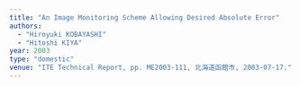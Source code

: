 ```yaml
---
title: "An Image Monitoring Scheme Allowing Desired Absolute Error"
authors:
  - "Hiroyuki KOBAYASHI"
  - "Hitoshi KIYA"
year: 2003
type: "domestic"
venue: "ITE Technical Report, pp. ME2003-111, 北海道函館市, 2003-07-17."
---
```

